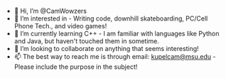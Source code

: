 - 👋 Hi, I’m @CamWowzers
- 👀 I’m interested in - Writing code, downhill skateboarding, PC/Cell Phone Tech., and video games!
- 🌱 I’m currently learning C++ - I am familiar with languages like Python and Java, but haven't touched them in sometime.
- 💞️ I’m looking to collaborate on anything that seems interesting!
- 📫 The best way to reach me is through email:
kupelcam@msu.edu - Please include the purpose in the subject!

<!---
CamWowzers/CamWowzers is a ✨ special ✨ repository because its `README.md` (this file) appears on your GitHub profile.
You can click the Preview link to take a look at your changes.
--->

